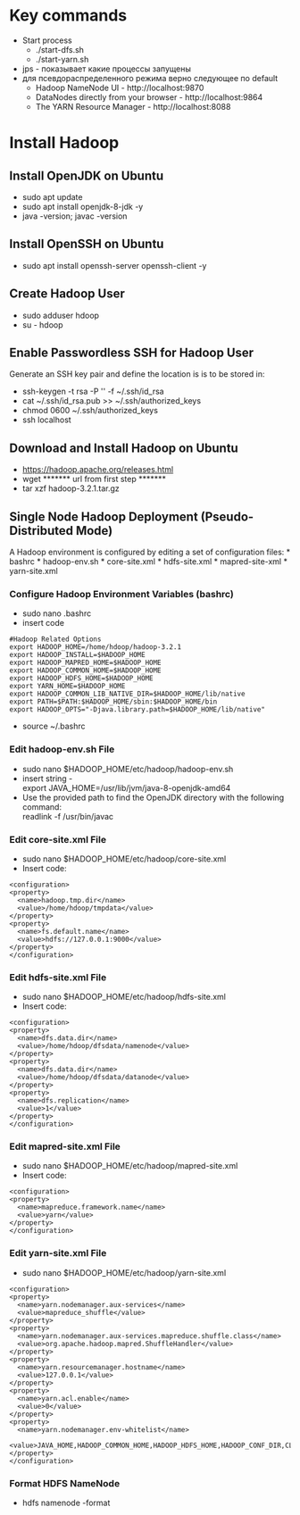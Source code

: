 # Key commands
* Start process
  * ./start-dfs.sh
  * ./start-yarn.sh
* jps - показывает какие процессы запущены
* для псевдораспределенного режима верно следующее по default
  * Hadoop NameNode UI - http://localhost:9870
  * DataNodes directly from your browser - http://localhost:9864
  * The YARN Resource Manager - http://localhost:8088
# Install Hadoop
## Install OpenJDK on Ubuntu
* sudo apt update
* sudo apt install openjdk-8-jdk -y
* java -version; javac -version
## Install OpenSSH on Ubuntu
* sudo apt install openssh-server openssh-client -y
## Create Hadoop User
* sudo adduser hdoop
* su - hdoop
## Enable Passwordless SSH for Hadoop User
Generate an SSH key pair and define the location is is to be stored in:
* ssh-keygen -t rsa -P '' -f ~/.ssh/id_rsa
* cat ~/.ssh/id_rsa.pub >> ~/.ssh/authorized_keys
* chmod 0600 ~/.ssh/authorized_keys
* ssh localhost
## Download and Install Hadoop on Ubuntu
* https://hadoop.apache.org/releases.html
* wget ******* url from first step *******
* tar xzf hadoop-3.2.1.tar.gz
## Single Node Hadoop Deployment (Pseudo-Distributed Mode)
A Hadoop environment is configured by editing a set of configuration files:
    * bashrc
    * hadoop-env.sh
    * core-site.xml
    * hdfs-site.xml
    * mapred-site-xml
    * yarn-site.xml
### Configure Hadoop Environment Variables (bashrc)
* sudo nano .bashrc
* insert code 
```
#Hadoop Related Options
export HADOOP_HOME=/home/hdoop/hadoop-3.2.1
export HADOOP_INSTALL=$HADOOP_HOME
export HADOOP_MAPRED_HOME=$HADOOP_HOME
export HADOOP_COMMON_HOME=$HADOOP_HOME
export HADOOP_HDFS_HOME=$HADOOP_HOME
export YARN_HOME=$HADOOP_HOME
export HADOOP_COMMON_LIB_NATIVE_DIR=$HADOOP_HOME/lib/native
export PATH=$PATH:$HADOOP_HOME/sbin:$HADOOP_HOME/bin
export HADOOP_OPTS="-Djava.library.path=$HADOOP_HOME/lib/native"
```
* source ~/.bashrc
### Edit hadoop-env.sh File
* sudo nano $HADOOP_HOME/etc/hadoop/hadoop-env.sh
* insert string -<br>
export JAVA_HOME=/usr/lib/jvm/java-8-openjdk-amd64
* Use the provided path to find the OpenJDK directory with the following command:<br>
readlink -f /usr/bin/javac
### Edit core-site.xml File
* sudo nano $HADOOP_HOME/etc/hadoop/core-site.xml
* Insert code:
```
<configuration>
<property>
  <name>hadoop.tmp.dir</name>
  <value>/home/hdoop/tmpdata</value>
</property>
<property>
  <name>fs.default.name</name>
  <value>hdfs://127.0.0.1:9000</value>
</property>
</configuration>
```
### Edit hdfs-site.xml File
* sudo nano $HADOOP_HOME/etc/hadoop/hdfs-site.xml
* Insert code:
```
<configuration>
<property>
  <name>dfs.data.dir</name>
  <value>/home/hdoop/dfsdata/namenode</value>
</property>
<property>
  <name>dfs.data.dir</name>
  <value>/home/hdoop/dfsdata/datanode</value>
</property>
<property>
  <name>dfs.replication</name>
  <value>1</value>
</property>
</configuration>
```
### Edit mapred-site.xml File
* sudo nano $HADOOP_HOME/etc/hadoop/mapred-site.xml
* Insert code:
```
<configuration> 
<property> 
  <name>mapreduce.framework.name</name> 
  <value>yarn</value> 
</property> 
</configuration>
```
### Edit yarn-site.xml File
* sudo nano $HADOOP_HOME/etc/hadoop/yarn-site.xml
```
<configuration>
<property>
  <name>yarn.nodemanager.aux-services</name>
  <value>mapreduce_shuffle</value>
</property>
<property>
  <name>yarn.nodemanager.aux-services.mapreduce.shuffle.class</name>
  <value>org.apache.hadoop.mapred.ShuffleHandler</value>
</property>
<property>
  <name>yarn.resourcemanager.hostname</name>
  <value>127.0.0.1</value>
</property>
<property>
  <name>yarn.acl.enable</name>
  <value>0</value>
</property>
<property>
  <name>yarn.nodemanager.env-whitelist</name>   
  <value>JAVA_HOME,HADOOP_COMMON_HOME,HADOOP_HDFS_HOME,HADOOP_CONF_DIR,CLASSPATH_PERPEND_DISTCACHE,HADOOP_YARN_HOME,HADOOP_MAPRED_HOME</value>
</property>
</configuration>
```
### Format HDFS NameNode
* hdfs namenode -format
